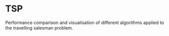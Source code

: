 # TSP
Performance comparison and visualisation of different algorithms applied to the travelling salesman problem.
